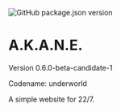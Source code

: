 ![GitHub package.json version](https://img.shields.io/github/package-json/v/Skk-nsmt/AKANE) 

# A.K.A.N.E.

Version 0.6.0-beta-candidate-1

Codename: underworld

A simple website for 22/7.